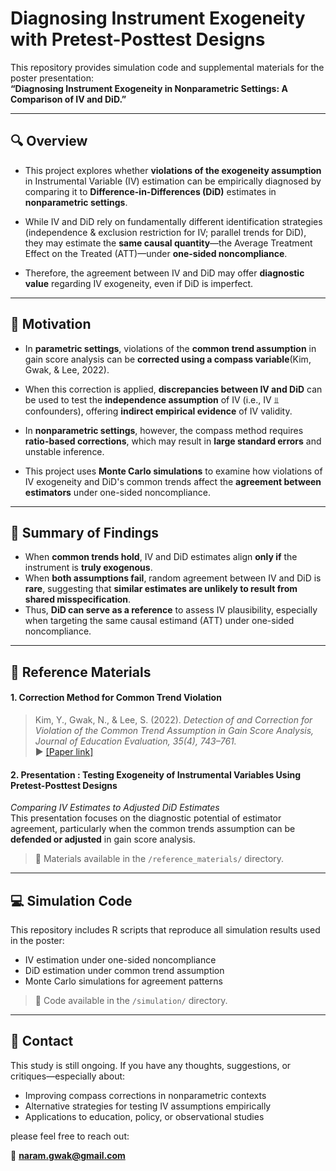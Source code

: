 
# Diagnosing Instrument Exogeneity with Pretest-Posttest Designs

This repository provides simulation code and supplemental materials for the poster presentation:  
**“Diagnosing Instrument Exogeneity in Nonparametric Settings: A Comparison of IV and DiD.”**

---

## 🔍 Overview

- This project explores whether **violations of the exogeneity assumption** in Instrumental Variable (IV) estimation can be empirically diagnosed by comparing it to **Difference-in-Differences (DiD)** estimates in **nonparametric settings**.

- While IV and DiD rely on fundamentally different identification strategies (independence & exclusion restriction for IV; parallel trends for DiD), they may estimate the **same causal quantity**—the Average Treatment Effect on the Treated (ATT)—under **one-sided noncompliance**.

- Therefore, the agreement between IV and DiD may offer **diagnostic value** regarding IV exogeneity, even if DiD is imperfect.

---

## 📌 Motivation

- In **parametric settings**, violations of the **common trend assumption** in gain score analysis can be **corrected using a compass variable**(Kim, Gwak, & Lee, 2022).  

- When this correction is applied, **discrepancies between IV and DiD** can be used to test the **independence assumption** of IV (i.e., IV ⫫ confounders), offering **indirect empirical evidence** of IV validity.

- In **nonparametric settings**, however, the compass method requires **ratio-based corrections**, which may result in **large standard errors** and unstable inference.

- This project uses **Monte Carlo simulations** to examine how violations of IV exogeneity and DiD's common trends affect the **agreement between estimators** under one-sided noncompliance.

---

## 📌 Summary of Findings

- When **common trends hold**, IV and DiD estimates align **only if** the instrument is **truly exogenous**.  
- When **both assumptions fail**, random agreement between IV and DiD is **rare**, suggesting that **similar estimates are unlikely to result from shared misspecification**.
- Thus, **DiD can serve as a reference** to assess IV plausibility, especially when targeting the same causal estimand (ATT) under one-sided noncompliance.

---

## 🧾 Reference Materials

#### 1. Correction Method for Common Trend Violation
> Kim, Y., Gwak, N., & Lee, S. (2022). *Detection of and Correction for Violation of the Common Trend Assumption in Gain Score Analysis, Journal of Education Evaluation, 35(4), 743–761.*  
  ▶ [[Paper link]](https://www.dbpia.co.kr/Journal/articleDetail?nodeId=NODE11232745)

#### 2. Presentation : Testing Exogeneity of Instrumental Variables Using Pretest-Posttest Designs
*Comparing IV Estimates to Adjusted DiD Estimates*  
This presentation focuses on the diagnostic potential of estimator agreement, particularly when the common trends assumption can be **defended or adjusted** in gain score analysis.

> 📁 Materials available in the `/reference_materials/` directory.

---

## 💻 Simulation Code

This repository includes R scripts that reproduce all simulation results used in the poster:

- IV estimation under one-sided noncompliance  
- DiD estimation under common trend assumption  
- Monte Carlo simulations for agreement patterns  

> 📁 Code available in the `/simulation/` directory.

---

## 🙌 Contact

This study is still ongoing. If you have any thoughts, suggestions, or critiques—especially about:
- Improving compass corrections in nonparametric contexts  
- Alternative strategies for testing IV assumptions empirically  
- Applications to education, policy, or observational studies  

please feel free to reach out:

📧 **naram.gwak@gmail.com**
